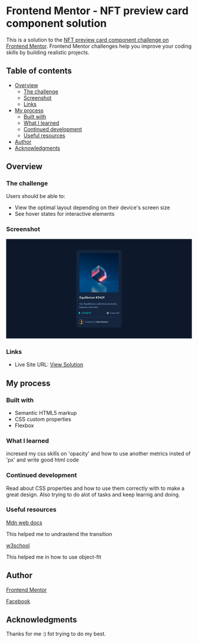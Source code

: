 # Frontend Mentor - NFT preview card component solution

This is a solution to the [NFT preview card component challenge on Frontend Mentor](https://www.frontendmentor.io/challenges/nft-preview-card-component-SbdUL_w0U). Frontend Mentor challenges help you improve your coding skills by building realistic projects.

## Table of contents

- [Overview](#overview)
  - [The challenge](#the-challenge)
  - [Screenshot](#screenshot)
  - [Links](#links)
- [My process](#my-process)
  - [Built with](#built-with)
  - [What I learned](#what-i-learned)
  - [Continued development](#continued-development)
  - [Useful resources](#useful-resources)
- [Author](#author)
- [Acknowledgments](#acknowledgments)
## Overview

### The challenge

Users should be able to:

- View the optimal layout depending on their device's screen size
- See hover states for interactive elements

### Screenshot
![](./Screenshot%202022-10-24%20at%2008-30-00%20nft-preview-card-component-main.png)

### Links

- Live Site URL: [View Solution](https://ali007-depug.github.io/NFT-preview-card-component/)

## My process

### Built with

- Semantic HTML5 markup
- CSS custom properties
- Flexbox

### What I learned
incresed my css skills on 'opacity' and how to use another metrics insted of 'px' and write good html code

### Continued development
Read about CSS properties and how to use them correctly with to make a great design.
Also trying to do alot of tasks and keep learnig and doing.


### Useful resources
[Mdn web docs](https://developer.mozilla.org/en-US/docs/Web/CSS/transition-delay)

This helped me to undrastend the transition

[w3school](https://www.w3schools.com/css/css3_object-fit.asp)

This helped me in how to use object-fit

## Author
[Frontend Mentor](https://www.frontendmentor.io/profile/ali007-depug)

[Facebook](https://web.facebook.com/ali.abdelbagiali.3)

## Acknowledgments
Thanks for me :) fot trying to do my best.
